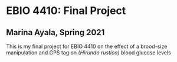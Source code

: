 # EBIO 4410: Final Project
## Marina Ayala, Spring 2021
This is my final project for EBIO 4410 on the effect of a brood-size manipulation and GPS tag on *(Hirundo rustica)* blood glucose levels
